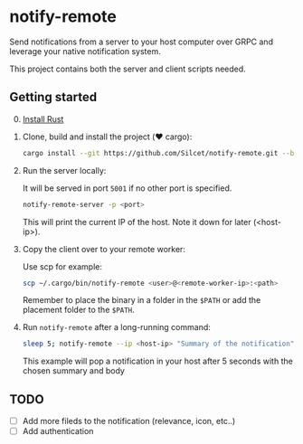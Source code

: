 # notify-remote
Send notifications from a server to your host computer 
over GRPC and leverage your native notification system.

This project contains both the server and client scripts 
needed.

## Getting started
0. [Install Rust](https://www.rust-lang.org/tools/install)

1. Clone, build and install the project (❤️ cargo):
    
    ```sh
    cargo install --git https://github.com/Silcet/notify-remote.git --branch main
    ```

2. Run the server locally:

    It will be served in port `5001` if no other port is specified.
    ```sh
    notify-remote-server -p <port>
    ```
    This will print the current IP of the host. Note it down for later (\<host-ip>).

3. Copy the client over to your remote worker:

    Use scp for example:

    ```sh
    scp ~/.cargo/bin/notify-remote <user>@<remote-worker-ip>:<path>
    ```
    Remember to place the binary in a folder in the `$PATH` or add the placement folder to the `$PATH`.

4. Run `notify-remote` after a long-running command:

    ```sh
    sleep 5; notify-remote --ip <host-ip> "Summary of the notification" "Body of the notification"
    ```
    This example will pop a notification in your host after 5 seconds with the chosen summary and body


## TODO
- [ ] Add more fileds to the notification (relevance, icon, etc..)
- [ ] Add authentication